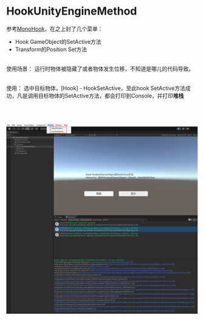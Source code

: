# HookUnityEngineMethod
参考[MonoHook](https://github.com/Misaka-Mikoto-Tech/MonoHook)，在之上封了几个菜单：
+ Hook GameObject的SetActive方法
+ Transform的Position Set方法

<br>使用场景：
运行时物体被隐藏了或者物体发生位移，不知道是哪儿的代码导致。

<br>使用：
选中目标物体，[Hook] - HookSetActive，至此hook SetActive方法成功，凡是调用目标物体的SetActive方法，都会打印到Console，并打印<b>堆栈</b>
 
 <br><br>

![HookSetActive](./Pic/pic1.png)
